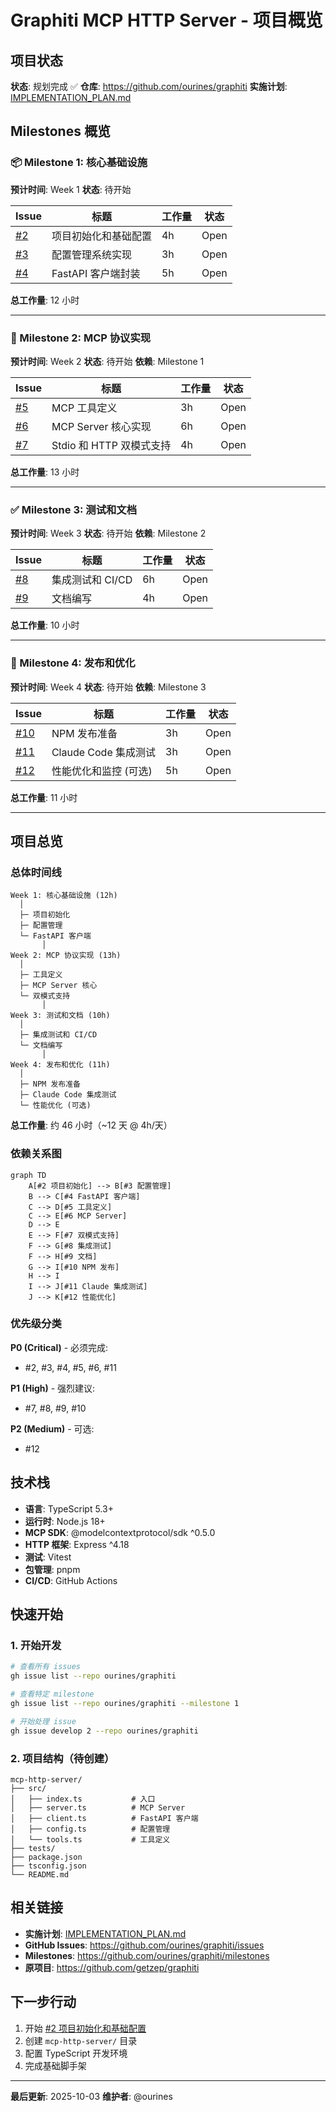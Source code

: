 # Graphiti MCP HTTP Server - 项目概览

## 项目状态

**状态**: 规划完成 ✅
**仓库**: https://github.com/ourines/graphiti
**实施计划**: [IMPLEMENTATION_PLAN.md](IMPLEMENTATION_PLAN.md)

## Milestones 概览

### 📦 Milestone 1: 核心基础设施
**预计时间**: Week 1
**状态**: 待开始

| Issue | 标题 | 工作量 | 状态 |
|-------|------|--------|------|
| [#2](https://github.com/ourines/graphiti/issues/2) | 项目初始化和基础配置 | 4h | Open |
| [#3](https://github.com/ourines/graphiti/issues/3) | 配置管理系统实现 | 3h | Open |
| [#4](https://github.com/ourines/graphiti/issues/4) | FastAPI 客户端封装 | 5h | Open |

**总工作量**: 12 小时

---

### 🔌 Milestone 2: MCP 协议实现
**预计时间**: Week 2
**状态**: 待开始
**依赖**: Milestone 1

| Issue | 标题 | 工作量 | 状态 |
|-------|------|--------|------|
| [#5](https://github.com/ourines/graphiti/issues/5) | MCP 工具定义 | 3h | Open |
| [#6](https://github.com/ourines/graphiti/issues/6) | MCP Server 核心实现 | 6h | Open |
| [#7](https://github.com/ourines/graphiti/issues/7) | Stdio 和 HTTP 双模式支持 | 4h | Open |

**总工作量**: 13 小时

---

### ✅ Milestone 3: 测试和文档
**预计时间**: Week 3
**状态**: 待开始
**依赖**: Milestone 2

| Issue | 标题 | 工作量 | 状态 |
|-------|------|--------|------|
| [#8](https://github.com/ourines/graphiti/issues/8) | 集成测试和 CI/CD | 6h | Open |
| [#9](https://github.com/ourines/graphiti/issues/9) | 文档编写 | 4h | Open |

**总工作量**: 10 小时

---

### 🚀 Milestone 4: 发布和优化
**预计时间**: Week 4
**状态**: 待开始
**依赖**: Milestone 3

| Issue | 标题 | 工作量 | 状态 |
|-------|------|--------|------|
| [#10](https://github.com/ourines/graphiti/issues/10) | NPM 发布准备 | 3h | Open |
| [#11](https://github.com/ourines/graphiti/issues/11) | Claude Code 集成测试 | 3h | Open |
| [#12](https://github.com/ourines/graphiti/issues/12) | 性能优化和监控 (可选) | 5h | Open |

**总工作量**: 11 小时

---

## 项目总览

### 总体时间线

```
Week 1: 核心基础设施 (12h)
  │
  ├─ 项目初始化
  ├─ 配置管理
  └─ FastAPI 客户端
       │
Week 2: MCP 协议实现 (13h)
  │
  ├─ 工具定义
  ├─ MCP Server 核心
  └─ 双模式支持
       │
Week 3: 测试和文档 (10h)
  │
  ├─ 集成测试和 CI/CD
  └─ 文档编写
       │
Week 4: 发布和优化 (11h)
  │
  ├─ NPM 发布准备
  ├─ Claude Code 集成测试
  └─ 性能优化 (可选)
```

**总工作量**: 约 46 小时（~12 天 @ 4h/天）

### 依赖关系图

```mermaid
graph TD
    A[#2 项目初始化] --> B[#3 配置管理]
    B --> C[#4 FastAPI 客户端]
    C --> D[#5 工具定义]
    C --> E[#6 MCP Server]
    D --> E
    E --> F[#7 双模式支持]
    F --> G[#8 集成测试]
    F --> H[#9 文档]
    G --> I[#10 NPM 发布]
    H --> I
    I --> J[#11 Claude 集成测试]
    J --> K[#12 性能优化]
```

### 优先级分类

**P0 (Critical)** - 必须完成:
- #2, #3, #4, #5, #6, #11

**P1 (High)** - 强烈建议:
- #7, #8, #9, #10

**P2 (Medium)** - 可选:
- #12

## 技术栈

- **语言**: TypeScript 5.3+
- **运行时**: Node.js 18+
- **MCP SDK**: @modelcontextprotocol/sdk ^0.5.0
- **HTTP 框架**: Express ^4.18
- **测试**: Vitest
- **包管理**: pnpm
- **CI/CD**: GitHub Actions

## 快速开始

### 1. 开始开发

```bash
# 查看所有 issues
gh issue list --repo ourines/graphiti

# 查看特定 milestone
gh issue list --repo ourines/graphiti --milestone 1

# 开始处理 issue
gh issue develop 2 --repo ourines/graphiti
```

### 2. 项目结构（待创建）

```
mcp-http-server/
├── src/
│   ├── index.ts           # 入口
│   ├── server.ts          # MCP Server
│   ├── client.ts          # FastAPI 客户端
│   ├── config.ts          # 配置管理
│   └── tools.ts           # 工具定义
├── tests/
├── package.json
├── tsconfig.json
└── README.md
```

## 相关链接

- **实施计划**: [IMPLEMENTATION_PLAN.md](IMPLEMENTATION_PLAN.md)
- **GitHub Issues**: https://github.com/ourines/graphiti/issues
- **Milestones**: https://github.com/ourines/graphiti/milestones
- **原项目**: https://github.com/getzep/graphiti

## 下一步行动

1. 开始 [#2 项目初始化和基础配置](https://github.com/ourines/graphiti/issues/2)
2. 创建 `mcp-http-server/` 目录
3. 配置 TypeScript 开发环境
4. 完成基础脚手架

---

**最后更新**: 2025-10-03
**维护者**: @ourines
